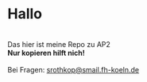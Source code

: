 <h1>Hallo</h1><br />
Das hier ist meine Repo zu AP2<br />
<b>Nur kopieren hilft nich!</b><br />
<br />
Bei Fragen: <a href="mailto:srothkop@smail.fh-koeln.de">srothkop@smail.fh-koeln.de</a>
